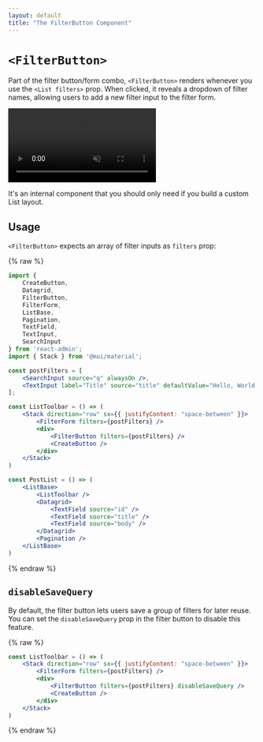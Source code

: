 ```yaml
---
layout: default
title: "The FilterButton Component"
---
```


# `<FilterButton>`

Part of the filter button/form combo, `<FilterButton>` renders whenever you use the `<List filters>` prop. When clicked, it reveals a dropdown of filter names, allowing users to add a new filter input to the filter form.

<video controls autoplay playsinline muted loop>
  <source src="./img/list_filter.mp4" type="video/mp4"/>
  Your browser does not support the video tag.
</video>


It's an internal component that you should only need if you build a custom List layout.

## Usage

`<FilterButton>` expects an array of filter inputs as `filters` prop:

{% raw %}
```jsx
import {
    CreateButton,
    Datagrid,
    FilterButton,
    FilterForm,
    ListBase,
    Pagination,
    TextField,
    TextInput,
    SearchInput
} from 'react-admin';
import { Stack } from '@mui/material';

const postFilters = [
    <SearchInput source="q" alwaysOn />,
    <TextInput label="Title" source="title" defaultValue="Hello, World!" />,
];

const ListToolbar = () => (
    <Stack direction="row" sx={{ justifyContent: "space-between" }}>
        <FilterForm filters={postFilters} />
        <div>
            <FilterButton filters={postFilters} />
            <CreateButton />
        </div>
    </Stack>
)

const PostList = () => (
    <ListBase>
        <ListToolbar />
        <Datagrid>
            <TextField source="id" />
            <TextField source="title" />
            <TextField source="body" />
        </Datagrid>
        <Pagination />
    </ListBase>
)
```
{% endraw %}

## `disableSaveQuery`

By default, the filter button lets users save a group of filters for later reuse. You can set the `disableSaveQuery` prop in the filter button to disable this feature.

{% raw %}
```jsx
const ListToolbar = () => (
    <Stack direction="row" sx={{ justifyContent: "space-between" }}>
        <FilterForm filters={postFilters} />
        <div>
            <FilterButton filters={postFilters} disableSaveQuery />
            <CreateButton />
        </div>
    </Stack>
)
```
{% endraw %}
